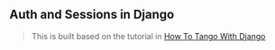 ## Auth and Sessions in Django

> This is built based on the tutorial in [How To Tango With Django](https://www.tangowithdjango.com/book17/index.html)

